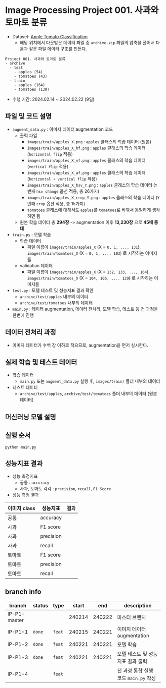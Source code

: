 # Image Processing Project 001. 사과와 토마토 분류
* Dataset: [Apple Tomato Classification](https://www.kaggle.com/datasets/samuelcortinhas/apples-or-tomatoes-image-classification)
  * 해당 위치에서 다운받은 데이터 파일 중 ```archive.zip``` 파일의 압축을 풀어서 다음과 같은 파일 데이터 구조를 만든다.

```
Project 001. 사과와 토마토 분류
- archive
  - test
    - apples (54)
    - tomatoes (43)
  - train
    - apples (164)
    - tomatoes (130)
```

* 수행 기간: 2024.02.14 ~ 2024.02.22 (9일)

## 파일 및 코드 설명
* ```augment_data.py``` : 이미지 데이터 augmentation 코드
  * 출력 파일
    * ```images/train/apples_X.png``` : ```apples``` 클래스의 학습 데이터 (원본)
    * ```images/train/apples_X_hf.png``` : ```apples``` 클래스의 학습 데이터 (```horizontal flip``` 적용)
    * ```images/train/apples_X_vf.png``` : ```apples``` 클래스의 학습 데이터 (```vertical flip``` 적용)
    * ```images/train/apples_X_af.png``` : ```apples``` 클래스의 학습 데이터 (```horizontal + vertical flip``` 적용)
    * ```images/train/apples_X_hsv_Y.png``` : ```apples``` 클래스의 학습 데이터 (```Y```번째 ```hsv change``` 옵션 적용, 총 26가지)
    * ```images/train/apples_X_crop_Y.png``` : ```apples``` 클래스의 학습 데이터 (```Y```번째 ```crop``` 옵션 적용, 총 15가지)
    * ```tomatoes``` 클래스에 대해서도 ```apples```를 ```tomatoes```로 바꿔서 동일하게 생각하면 됨
  * 원본 학습 데이터 총 **294장** -> augmentation 이후 **13,230장** 으로 **45배 증대**
* ```train.py``` : 모델 학습
  * 학습 데이터
    * 파일 이름이 ```images/train/apples_X``` (X = ```0, 1, ..., 131```), ```images/train/tomatoes_X``` (X = ```0, 1, ..., 103```) 로 시작하는 이미지들
  * validation 데이터
    * 파일 이름이 ```images/train/apples_X``` (X = ```132, 133, ..., 164```), ```images/train/tomatoes_X``` (X = ```104, 105, ..., 129```) 로 시작하는 이미지들
* ```test.py``` : 모델 테스트 및 성능지표 결과 확인
  * ```archive/test/apples``` 내부의 데이터
  * ```archive/test/tomatoes``` 내부의 데이터
* ```main.py``` : 데이터 augmentation, 데이터 전처리, 모델 학습, 테스트 등 전 과정을 한번에 진행

## 데이터 전처리 과정
* 이미지 데이터가 수백 장 이하로 적으므로, augmentation을 먼저 실시한다.

## 실제 학습 및 테스트 데이터
* 학습 데이터
  * ```main.py``` 또는 ```augment_data.py``` 실행 후, ```images/train/``` 폴더 내부의 데이터
* 테스트 데이터
  * ```archive/test/apples```, ```archive/test/tomatoes``` 폴더 내부의 데이터 (원본 데이터)

## 머신러닝 모델 설명

## 실행 순서
```
python main.py
```

## 성능지표 결과
* 성능 측정지표
  * 공통 : ```accuracy```
  * 사과, 토마토 각각 : ```precision```, ```recall```, ```F1 Score```
* 성능 측정 결과

|이미지 class|성능지표|결과|
|---|---|---|
|공통|accuracy||
|사과|F1 score||
|사과|precision||
|사과|recall||
|토마토|F1 score||
|토마토|precision||
|토마토|recall||

## branch info
|branch|status|type|start|end|description|
|---|---|---|---|---|---|
|IP-P1-master|||240214|240222|마스터 브랜치|
|IP-P1-1|```done```|```feat```|240215|240221|이미지 데이터 augmentation|
|IP-P1-2|```done```|```feat```|240221|240221|모델 학습|
|IP-P1-3|```done```|```feat```|240221|240221|모델 테스트 및 성능지표 결과 출력|
|IP-P1-4||```feat```|||전 과정 통합 실행 코드 ```main.py``` 작성|